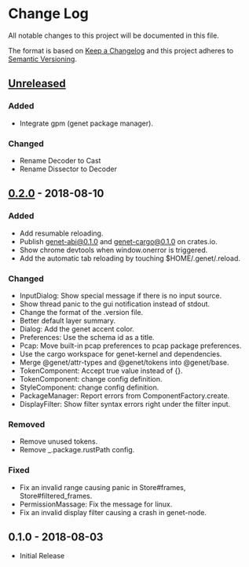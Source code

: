 # Change Log
All notable changes to this project will be documented in this file.

The format is based on [Keep a Changelog](http://keepachangelog.com/)
and this project adheres to [Semantic Versioning](http://semver.org/).

## [Unreleased]
### Added
- Integrate gpm (genet package manager).

### Changed
- Rename Decoder to Cast
- Rename Dissector to Decoder

## [0.2.0] - 2018-08-10
### Added
- Add resumable reloading.
- Publish genet-abi@0.1.0 and genet-cargo@0.1.0 on crates.io.
- Show chrome devtools when window.onerror is triggered.
- Add the automatic tab reloading by touching $HOME/.genet/.reload.

### Changed
- InputDialog: Show special message if there is no input source.
- Show thread panic to the gui notification instead of stdout.
- Change the format of the .version file.
- Better default layer summary.
- Dialog: Add the genet accent color.
- Preferences: Use the schema id as a title.
- Pcap: Move built-in pcap preferences to pcap package preferences.
- Use the cargo workspace for genet-kernel and dependencies.
- Merge @genet/attr-types and @genet/tokens into @genet/base.
- TokenComponent: Accept true value instead of {}.
- TokenComponent: change config definition.
- StyleComponent: change config definition.
- PackageManager: Report errors from ComponentFactory.create.
- DisplayFilter: Show filter syntax errors right under the filter input.

### Removed
- Remove unused tokens.
- Remove _.package.rustPath config.

### Fixed
- Fix an invalid range causing panic in Store#frames, Store#filtered_frames.
- PermissionMassage: Fix the message for linux.
- Fix an invalid display filter causing a crash in genet-node.

## 0.1.0 - 2018-08-03
- Initial Release

[Unreleased]: https://github.com/genet-app/genet/compare/v0.2.0...HEAD
[0.2.0]: https://github.com/genet-app/genet/compare/v0.1.0...v0.2.0
